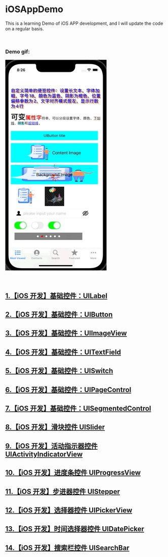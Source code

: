 # iOSAppDemo
This is a learning Demo of iOS APP development, and I will update the code on a regular basis. 

<br>

### Demo gif:

![demo-gif](iOSAppDemo/ios-app-demo.gif)

<br>

## [1.【iOS 开发】基础控件：UILabel](https://blog.csdn.net/java_android_man/article/details/122754833)

## [2.【iOS 开发】基础控件：UIButton](https://blog.csdn.net/java_android_man/article/details/122764537)

## [3.【iOS 开发】基础控件：UIImageView](https://blog.csdn.net/java_android_man/article/details/122796669)

## [4.【iOS 开发】基础控件：UITextField](https://blog.csdn.net/java_android_man/article/details/122815355)

## [5.【iOS 开发】基础控件：UISwitch](https://blog.csdn.net/java_android_man/article/details/122832208)

## [6.【iOS 开发】基础控件：UIPageControl](https://blog.csdn.net/java_android_man/article/details/122849444)

## [7.【iOS 开发】基础控件：UISegmentedControl](https://blog.csdn.net/java_android_man/article/details/122900615)

## [8.【iOS 开发】滑块控件 UISlider](https://blog.csdn.net/java_android_man/article/details/122908249)

## [9.【iOS 开发】活动指示器控件 UIActivityIndicatorView](https://blog.csdn.net/java_android_man/article/details/123020482)

## [10.【iOS 开发】进度条控件 UIProgressView](https://blog.csdn.net/java_android_man/article/details/123020870)

## [11.【iOS 开发】步进器控件 UIStepper](https://blog.csdn.net/java_android_man/article/details/123155590)

## [12.【iOS 开发】选择器控件 UIPickerView](https://blog.csdn.net/java_android_man/article/details/123192616)

## [13.【iOS 开发】时间选择器控件 UIDatePicker](https://blog.csdn.net/java_android_man/article/details/123216682)

## [14.【iOS 开发】搜索栏控件 UISearchBar](https://blog.csdn.net/java_android_man/article/details/123241503)

